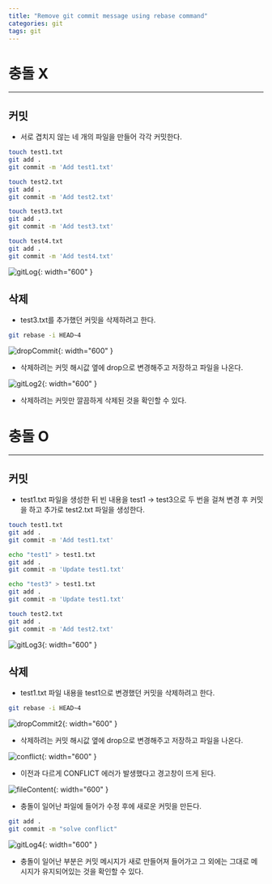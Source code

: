 ```yaml
---
title: "Remove git commit message using rebase command"
categories: git
tags: git
---
```


# 충돌 X

<hr>

## 커밋

- 서로 겹치지 않는 네 개의 파일을 만들어 각각 커밋한다.

```bash
touch test1.txt
git add .
git commit -m 'Add test1.txt'

touch test2.txt
git add .
git commit -m 'Add test2.txt'

touch test3.txt
git add .
git commit -m 'Add test3.txt'

touch test4.txt
git add .
git commit -m 'Add test4.txt'
```

![gitLog](/assets/postImages/GitDropCommitMessage/gitLog.png){: width="600" }

## 삭제

- test3.txt를 추가했던 커밋을 삭제하려고 한다.

```bash
git rebase -i HEAD~4
```

![dropCommit](/assets/postImages/GitDropCommitMessage/dropCommit.png){: width="600" }

- 삭제하려는 커밋 해시값 옆에 drop으로 변경해주고 저장하고 파일을 나온다.

![gitLog2](/assets/postImages/GitDropCommitMessage/gitLog2.png){: width="600" }

- 삭제하려는 커밋만 깔끔하게 삭제된 것을 확인할 수 있다.

# 충돌 O

<hr>

## 커밋

- test1.txt 파일을 생성한 뒤 빈 내용을 test1 -> test3으로 두 번을 걸쳐 변경 후 커밋을 하고 추가로 test2.txt 파일을 생성한다.

```bash
touch test1.txt
git add .
git commit -m 'Add test1.txt'

echo "test1" > test1.txt
git add .
git commit -m 'Update test1.txt'

echo "test3" > test1.txt
git add .
git commit -m 'Update test1.txt'

touch test2.txt
git add .
git commit -m 'Add test2.txt'
```

![gitLog3](/assets/postImages/GitDropCommitMessage/gitLog3.png){: width="600" }

## 삭제

- test1.txt 파일 내용을 test1으로 변경했던 커밋을 삭제하려고 한다.

```bash
git rebase -i HEAD~4
```

![dropCommit2](/assets/postImages/GitDropCommitMessage/dropCommit2.png){: width="600" }

- 삭제하려는 커밋 해시값 옆에 drop으로 변경해주고 저장하고 파일을 나온다.

![conflict](/assets/postImages/GitDropCommitMessage/conflict.png){: width="600" }

- 이전과 다르게 CONFLICT 에러가 발생했다고 경고창이 뜨게 된다.

![fileContent](/assets/postImages/GitDropCommitMessage/fileContent.png){: width="600" }

- 충돌이 일어난 파일에 들어가 수정 후에 새로운 커밋을 만든다.

```bash
git add .
git commit -m "solve conflict"
```

![gitLog4](/assets/postImages/GitDropCommitMessage/gitLog4.png){: width="600" }

- 충돌이 일어난 부분은 커밋 메시지가 새로 만들어져 들어가고 그 외에는 그대로 메시지가 유지되어있는 것을 확인할 수 있다.
